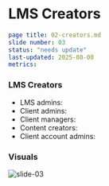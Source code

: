 # LMS Creators

```yaml
page title: 02-creators.md
slide number: 03
status: "needs update" 
last-updated: 2025-08-00
metrics:
```
### LMS Creators
- LMS admins: 
- Client admins:
- Client managers:
- Content creators:
- Client account admins:

### Visuals

![slide-03](https://github.com/user-attachments/assets/614a9410-080a-4e63-8fa1-fd4d10eee717)




